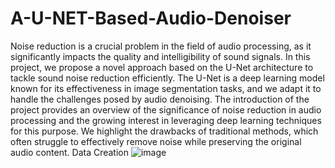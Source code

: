 # A-U-NET-Based-Audio-Denoiser
Noise reduction is a crucial problem in the field of audio processing, as it significantly impacts the quality and intelligibility of sound signals. In this project, we propose a novel approach based on the U-Net architecture to tackle sound noise reduction efficiently. The U-Net is a deep learning model known for its effectiveness in image segmentation tasks, and we adapt it to handle the challenges posed by audio denoising. The introduction of the project provides an overview of the significance of noise reduction in audio processing and the growing interest in leveraging deep learning techniques for this purpose. We highlight the drawbacks of traditional methods, which often struggle to effectively remove noise while preserving the original audio content.
Data Creation 
![image](https://github.com/Snig17/A-U-NET-Based-Audio-Denoiser/assets/127118518/e583b928-8980-4e84-87a1-c0330e476725)

